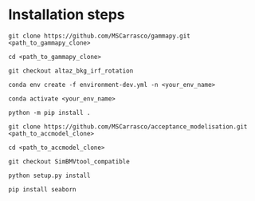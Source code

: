 # Installation steps

`git clone https://github.com/MSCarrasco/gammapy.git <path_to_gammapy_clone>`

`cd <path_to_gammapy_clone>`

`git checkout altaz_bkg_irf_rotation`

`conda env create -f environment-dev.yml -n <your_env_name>`

`conda activate <your_env_name>`

`python -m pip install .`

`git clone https://github.com/MSCarrasco/acceptance_modelisation.git <path_to_accmodel_clone>`

`cd <path_to_accmodel_clone>`

`git checkout SimBMVtool_compatible`

`python setup.py install`

`pip install seaborn`
